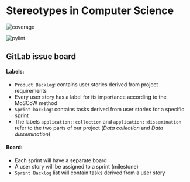 # Stereotypes in Computer Science
![coverage](https://gitlab.ewi.tudelft.nl/cse2000-software-project/2019-2020-q4/cluster-8/stereotypes-in-cs/stereotypescs/badges/server-side-setup/coverage.svg?job=test)
<!-- ![pylint](https://gitlab.ewi.tudelft.nl/cse2000-software-project/2019-2020-q4/cluster-8/stereotypes-in-cs/stereotypescs/public/badges/pylint.svg) -->
![pylint](https://gitlab.ewi.tudelft.nl/cse2000-software-project/2019-2020-q4/cluster-8/stereotypes-in-cs/stereotypescs/-/jobs/1243731/artifacts/file/public/badges/pylint.svg)

## GitLab issue board


#### Labels:
* `Product Backlog`: contains user stories derived from project requirements
* Every user story has a label for its importance according to the MoSCoW method
* `Sprint backlog`: contains tasks derived from user stories for a specific sprint
* The labels `application::collection` and `application::dissemination` refer to the two parts of our project (*Data collection* and *Data dissemination*)


#### Board:
* Each sprint will have a separate board
* A user story will be assigned to a sprint (milestone) 
* `Sprint Backlog` list will contain tasks derived from a user story

